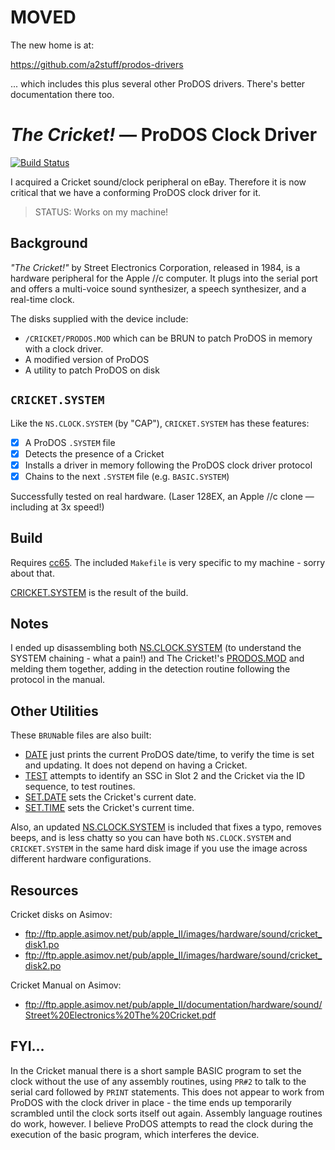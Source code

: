 # MOVED

The new home is at:

https://github.com/a2stuff/prodos-drivers

... which includes this plus several other ProDOS drivers. There's better documentation there too.

# _The Cricket!_ &mdash; ProDOS Clock Driver

[![Build Status](https://travis-ci.org/a2stuff/cricket.svg?branch=master)](https://travis-ci.org/a2stuff/cricket)

I acquired a Cricket sound/clock peripheral on eBay. Therefore it is now critical that we have a conforming ProDOS clock driver for it.

> STATUS: Works on my machine!

## Background

_"The Cricket!"_ by Street Electronics Corporation, released in 1984, is a hardware peripheral for the Apple //c computer. It plugs into the serial port and offers a multi-voice sound synthesizer, a speech synthesizer, and a real-time clock.

The disks supplied with the device include:
* `/CRICKET/PRODOS.MOD` which can be BRUN to patch ProDOS in memory with a clock driver.
* A modified version of ProDOS
* A utility to patch ProDOS on disk

## `CRICKET.SYSTEM`

Like the `NS.CLOCK.SYSTEM` (by "CAP"), `CRICKET.SYSTEM` has these features:

* [x] A ProDOS `.SYSTEM` file
* [x] Detects the presence of a Cricket
* [x] Installs a driver in memory following the ProDOS clock driver protocol
* [x] Chains to the next `.SYSTEM` file (e.g. `BASIC.SYSTEM`)

Successfully tested on real hardware. (Laser 128EX, an Apple //c clone &mdash; including at 3x speed!)

## Build

Requires [cc65](https://github.com/cc65/cc65). The included `Makefile` is very specific to my machine - sorry about that.

[CRICKET.SYSTEM](cricket.system.s) is the result of the build.

## Notes

I ended up disassembling both [NS.CLOCK.SYSTEM](ns.clock.system.s) (to understand the SYSTEM chaining - what a pain!) and The Cricket!'s [PRODOS.MOD](prodos.mod.s) and melding them together, adding in the detection routine following the protocol in the manual.

## Other Utilities

These `BRUN`able files are also built:
* [DATE](date.s) just prints the current ProDOS date/time, to verify the time is set and updating. It does not depend on having a Cricket.
* [TEST](test.s) attempts to identify an SSC in Slot 2 and the Cricket via the ID sequence, to test routines.
* [SET.DATE](set.date.s) sets the Cricket's current date.
* [SET.TIME](set.time.s) sets the Cricket's current time.

Also, an updated [NS.CLOCK.SYSTEM](ns.clock.system.s) is included that fixes a typo, removes beeps, and is less chatty so you can have both `NS.CLOCK.SYSTEM` and `CRICKET.SYSTEM` in the same hard disk image if you use the image across different hardware configurations.

## Resources

Cricket disks on Asimov:
* ftp://ftp.apple.asimov.net/pub/apple_II/images/hardware/sound/cricket_disk1.po
* ftp://ftp.apple.asimov.net/pub/apple_II/images/hardware/sound/cricket_disk2.po

Cricket Manual on Asimov:
* ftp://ftp.apple.asimov.net/pub/apple_II/documentation/hardware/sound/Street%20Electronics%20The%20Cricket.pdf

## FYI...

In the Cricket manual there is a short sample BASIC program to set the clock without the use of any assembly routines, using `PR#2` to talk to the serial card followed by `PRINT` statements. This does not appear to work from ProDOS with the clock driver in place - the time ends up temporarily scrambled until the clock sorts itself out again. Assembly language routines do work, however. I believe ProDOS attempts to read the clock during the execution of the basic program, which interferes the device.
